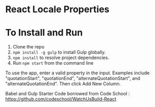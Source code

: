 # React Locale Properties

# To Install and Run

1. Clone the repo
2. `npm install -g gulp` to install Gulp globally.
3. `npm install` to resolve project dependencies.
4. Run `npm start` from the command line 


To use the app, enter a valid property in the input. Examples include "quotationStart", "quotationEnd", "alternateQuotationStart", and "alternateQuotationEnd". Then click Add New Column. 


Babel and Gulp Starter Code borrowed from Code School : https://github.com/codeschool/WatchUsBuild-React


